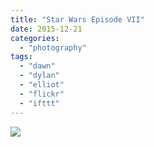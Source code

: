```yaml
---
title: "Star Wars Episode VII"
date: 2015-12-21
categories: 
  - "photography"
tags: 
  - "dawn"
  - "dylan"
  - "elliot"
  - "flickr"
  - "ifttt"
---
```


![](https://farm1.staticflickr.com/694/23577566860_a2edf80060_b.jpg)
